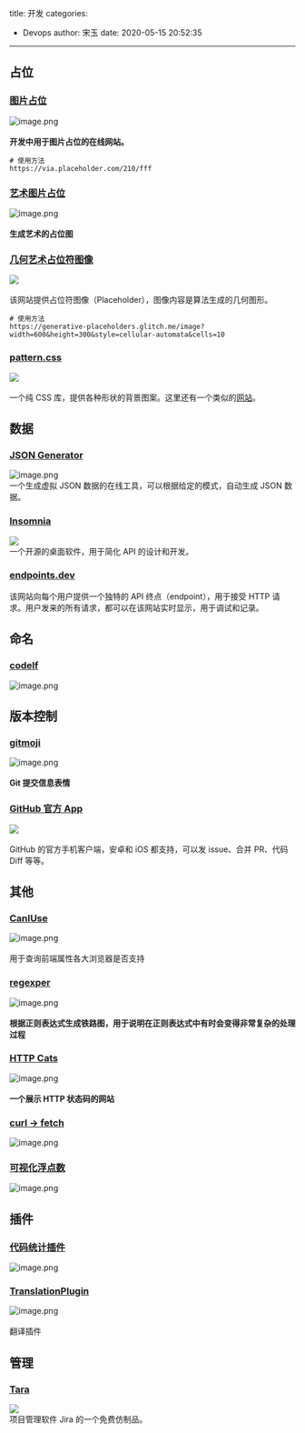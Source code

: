 title: 开发
categories:
 - Devops
author: 宋玉
date: 2020-05-15 20:52:35
---

## 占位

### [图片占位](https://placeholder.com/)
![image.png](https://cdn.nlark.com/yuque/0/2020/png/394169/1582603742579-c7250ec2-08d4-4440-9f80-e00cd7f04752.png#align=left&display=inline&height=747&margin=%5Bobject%20Object%5D&name=image.png&originHeight=1494&originWidth=2878&size=350121&status=done&style=none&width=1439)<br />
<br />**开发中用于图片占位的在线网站。**

```
# 使用方法
https://via.placeholder.com/210/fff
```



### [艺术图片占位](https://generative-placeholders.glitch.me/)
![image.png](https://cdn.nlark.com/yuque/0/2020/png/394169/1582603521979-b5c2d34f-bdc9-4538-8e82-b850dc5e922a.png#align=left&display=inline&height=765&margin=%5Bobject%20Object%5D&name=image.png&originHeight=1530&originWidth=2864&size=282785&status=done&style=none&width=1432)<br />
<br />**生成艺术的占位图**

### [几何艺术占位符图像](https://generative-placeholders.glitch.me/)
![](https://cdn.nlark.com/yuque/0/2020/jpeg/394169/1584685906460-9cf8bf7d-3b7f-496d-b66a-c83dd9053b2b.jpeg#align=left&display=inline&height=300&margin=%5Bobject%20Object%5D&originHeight=300&originWidth=600&size=0&status=done&style=none&width=600)<br />
<br />该网站提供占位符图像（Placeholder），图像内容是算法生成的几何图形。<br />

```
# 使用方法
https://generative-placeholders.glitch.me/image?width=600&height=300&style=cellular-automata&cells=10
```

### [pattern.css](https://github.com/bansal-io/pattern.css)
![](https://cdn.nlark.com/yuque/0/2020/jpeg/394169/1587696700880-a3c46719-9645-4284-be33-5218e606acd6.jpeg#align=left&display=inline&height=595&margin=%5Bobject%20Object%5D&originHeight=595&originWidth=790&size=0&status=done&style=none&width=790)<br />
<br />一个纯 CSS 库，提供各种形状的背景图案。这里还有一个类似的[网站](http://www.heropatterns.com/)。

## 数据

### [JSON Generator](https://next.json-generator.com/)
![image.png](https://cdn.nlark.com/yuque/0/2020/png/394169/1587090644120-50839088-23ec-4776-83cf-720ef03f2994.png#align=left&display=inline&height=762&margin=%5Bobject%20Object%5D&name=image.png&originHeight=1524&originWidth=2880&size=596212&status=done&style=none&width=1440)<br />一个生成虚拟 JSON 数据的在线工具，可以根据给定的模式，自动生成 JSON 数据。

### [Insomnia](https://insomnia.rest/)
![](https://cdn.nlark.com/yuque/0/2020/jpeg/394169/1588901599102-4936258a-f857-4de2-8774-181614990399.jpeg#align=left&display=inline&height=394&margin=%5Bobject%20Object%5D&originHeight=394&originWidth=800&size=0&status=done&style=none&width=800)<br />一个开源的桌面软件，用于简化 API 的设计和开发。

### [endpoints.dev](https://www.endpoints.dev/)
该网站向每个用户提供一个独特的 API 终点（endpoint），用于接受 HTTP 请求。用户发来的所有请求，都可以在该网站实时显示，用于调试和记录。

## 命名

### [codelf](https://unbug.github.io/codelf/)
![image.png](https://cdn.nlark.com/yuque/0/2020/png/394169/1585128786991-fe18a75c-808f-4a92-a724-7bdbaae91af0.png#align=left&display=inline&height=769&margin=%5Bobject%20Object%5D&name=image.png&originHeight=1538&originWidth=2874&size=445715&status=done&style=none&width=1437)

## 版本控制

### [gitmoji](https://gitmoji.carloscuesta.me/)
![image.png](https://cdn.nlark.com/yuque/0/2020/png/394169/1582693695541-03e21485-4c39-44dd-8649-91f971107c64.png#align=left&display=inline&height=763&margin=%5Bobject%20Object%5D&name=image.png&originHeight=1526&originWidth=2868&size=313290&status=done&style=none&width=1434)<br />
<br />**Git 提交信息表情**

### [GitHub 官方 App](https://github.blog/2020-03-17-github-for-mobile-is-now-available/)
![](https://cdn.nlark.com/yuque/0/2020/jpeg/394169/1584685608513-154f0beb-ff3c-4c82-863b-c21035ba8662.jpeg#align=left&display=inline&height=424&margin=%5Bobject%20Object%5D&originHeight=424&originWidth=800&size=0&status=done&style=none&width=800)<br />
<br />GitHub 的官方手机客户端，安卓和 iOS 都支持，可以发 issue、合并 PR、代码 Diff 等等。

## 其他

### [CanIUse](https://www.caniuse.com/)
![image.png](https://cdn.nlark.com/yuque/0/2020/png/394169/1582637705990-98fe8ea4-c7c6-4af4-8fe2-e0f8815134c9.png#align=left&display=inline&height=762&margin=%5Bobject%20Object%5D&name=image.png&originHeight=1524&originWidth=2872&size=631062&status=done&style=none&width=1436)<br />
<br />用于查询前端属性各大浏览器是否支持

### [regexper](https://regexper.com/)
![image.png](https://cdn.nlark.com/yuque/0/2020/png/394169/1582638567609-d8a37218-eec8-4806-abba-ef1d66bf58f8.png#align=left&display=inline&height=764&margin=%5Bobject%20Object%5D&name=image.png&originHeight=1528&originWidth=2874&size=177197&status=done&style=none&width=1437)<br />
<br />**根据正则表达式生成铁路图，用于说明在正则表达式中有时会变得非常复杂的处理过程**

### [HTTP Cats](https://http.cat/)
![image.png](https://cdn.nlark.com/yuque/0/2020/png/394169/1582682413230-c2494a93-29d8-4c84-b8c3-5f4cbdab2108.png#align=left&display=inline&height=763&margin=%5Bobject%20Object%5D&name=image.png&originHeight=1526&originWidth=2874&size=3011180&status=done&style=none&width=1437)<br />
<br />**一个展示 HTTP 状态码的网站**

### [curl -> fetch](https://kigiri.github.io/fetch/)
![image.png](https://cdn.nlark.com/yuque/0/2020/png/394169/1587210282816-cd12a423-b8d3-4cf0-9631-691623b7d919.png#align=left&display=inline&height=762&margin=%5Bobject%20Object%5D&name=image.png&originHeight=1524&originWidth=2880&size=180859&status=done&style=none&width=1440)

### [可视化浮点数](http://evanw.github.io/float-toy/)
![image.png](https://cdn.nlark.com/yuque/0/2020/png/394169/1584076762984-77e5efa8-e5e0-48e3-aa3f-f3610d73745b.png#align=left&display=inline&height=763&margin=%5Bobject%20Object%5D&name=image.png&originHeight=1526&originWidth=2880&size=255642&status=done&style=none&width=1440)

## 插件

### [代码统计插件](https://plugins.jetbrains.com/plugin/4509-statistic/)
![image.png](https://cdn.nlark.com/yuque/0/2020/png/394169/1585128923424-27462330-c6f2-49de-b18e-b15e7afe64e9.png#align=left&display=inline&height=766&margin=%5Bobject%20Object%5D&name=image.png&originHeight=1532&originWidth=2880&size=369967&status=done&style=none&width=1440)

### [TranslationPlugin](http://yiiguxing.github.io/TranslationPlugin/start.html)
![image.png](https://cdn.nlark.com/yuque/0/2020/png/394169/1585128769243-29227d4d-65b3-4cc9-a77b-057fc18dc774.png#align=left&display=inline&height=762&margin=%5Bobject%20Object%5D&name=image.png&originHeight=1524&originWidth=2876&size=205763&status=done&style=none&width=1438)<br />
<br />翻译插件

## 管理

### [Tara](https://tara.ai/)
![](https://cdn.nlark.com/yuque/0/2020/jpeg/394169/1588901535436-f835bbd6-f4b8-4793-8594-8e5e95983947.jpeg#align=left&display=inline&height=401&margin=%5Bobject%20Object%5D&originHeight=401&originWidth=800&size=0&status=done&style=none&width=800)<br />项目管理软件 Jira 的一个免费仿制品。
